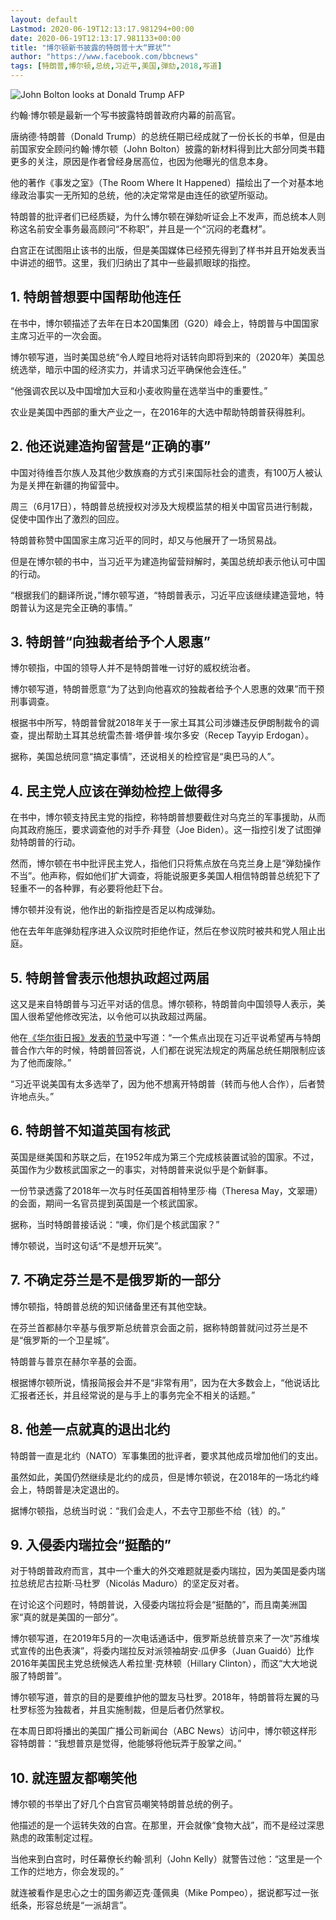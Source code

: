 ```yaml
---
layout: default
Lastmod: 2020-06-19T12:13:17.981294+00:00
date: 2020-06-19T12:13:17.981133+00:00
title: "博尔顿新书披露的特朗普十大“罪状”"
author: "https://www.facebook.com/bbcnews"
tags: [特朗普,博尔顿,总统,习近平,美国,弹劾,2018,写道]
---
```


 ![John Bolton looks at Donald Trump](https://images.weserv.nl/?url=https%3A//ichef.bbci.co.uk/news/320/cpsprodpb/7FB7/production/_112959623_mediaitem112959622.jpg) AFP 

约翰·博尔顿是最新一个写书披露特朗普政府内幕的前高官。

唐纳德·特朗普（Donald Trump）的总统任期已经成就了一份长长的书单，但是由前国家安全顾问约翰·博尔顿（John Bolton）披露的新材料得到比大部分同类书籍更多的关注，原因是作者曾经身居高位，也因为他曝光的信息本身。

他的著作《事发之室》（The Room Where It Happened）描绘出了一个对基本地缘政治事实一无所知的总统，他的决定常常是由连任的欲望所驱动。

特朗普的批评者们已经质疑，为什么博尔顿在弹劾听证会上不发声，而总统本人则称这名前安全事务最高顾问“不称职”，并且是一个“沉闷的老蠢材”。

白宫正在试图阻止该书的出版，但是美国媒体已经预先得到了样书并且开始发表当中讲述的细节。这里，我们归纳出了其中一些最抓眼球的指控。

1\. 特朗普想要中国帮助他连任
----------------

在书中，博尔顿描述了去年在日本20国集团（G20）峰会上，特朗普与中国国家主席习近平的一次会面。

博尔顿写道，当时美国总统“令人瞠目地将对话转向即将到来的（2020年）美国总统选举，暗示中国的经济实力，并请求习近平确保他会连任。”

“他强调农民以及中国增加大豆和小麦收购量在选举当中的重要性。”

农业是美国中西部的重大产业之一，在2016年的大选中帮助特朗普获得胜利。

2\. 他还说建造拘留营是“正确的事”
-------------------

中国对待维吾尔族人及其他少数族裔的方式引来国际社会的遣责，有100万人被认为是关押在新疆的拘留营中。

周三（6月17日），特朗普总统授权对涉及大规模监禁的相关中国官员进行制裁，促使中国作出了激烈的回应。

特朗普称赞中国国家主席习近平的同时，却又与他展开了一场贸易战。

但是在博尔顿的书中，当习近平为建造拘留营辩解时，美国总统却表示他认可中国的行动。

“根据我们的翻译所说，”博尔顿写道，“特朗普表示，习近平应该继续建造营地，特朗普认为这是完全正确的事情。”

3\. 特朗普“向独裁者给予个人恩惠”
-------------------

博尔顿指，中国的领导人并不是特朗普唯一讨好的威权统治者。

博尔顿写道，特朗普愿意“为了达到向他喜欢的独裁者给予个人恩惠的效果”而干预刑事调查。

根据书中所写，特朗普曾就2018年关于一家土耳其公司涉嫌违反伊朗制裁令的调查，提出帮助土耳其总统雷杰普·塔伊普·埃尔多安（Recep Tayyip Erdogan）。

据称，美国总统同意“搞定事情”，还说相关的检控官是“奥巴马的人”。

4\. 民主党人应该在弹劾检控上做得多
-------------------

在书中，博尔顿支持民主党的指控，称特朗普想要截住对乌克兰的军事援助，从而向其政府施压，要求调查他的对手乔·拜登（Joe Biden）。这一指控引发了试图弹劾特朗普的行动。

然而，博尔顿在书中批评民主党人，指他们只将焦点放在乌克兰身上是“弹劾操作不当”。他声称，假如他们扩大调查，将能说服更多美国人相信特朗普总统犯下了轻重不一的各种罪，有必要将他赶下台。

博尔顿并没有说，他作出的新指控是否足以构成弹劾。

他在去年年底弹劾程序进入众议院时拒绝作证，然后在参议院时被共和党人阻止出庭。

5\. 特朗普曾表示他想执政超过两届
------------------

这又是来自特朗普与习近平对话的信息。博尔顿称，特朗普向中国领导人表示，美国人很希望他修改宪法，以令他可以执政超过两届。

他在[《华尔街日报》发表的节录](https://www.wsj.com/articles/john-bolton-the-scandal-of-trumps-china-policy-11592419564)中写道：“一个焦点出现在习近平说希望再与特朗普合作六年的时候，特朗普回答说，人们都在说宪法规定的两届总统任期限制应该为了他而废除。”

“习近平说美国有太多选举了，因为他不想离开特朗普（转而与他人合作），后者赞许地点头。”

6\. 特朗普不知道英国有核武
---------------

英国是继美国和苏联之后，在1952年成为第三个完成核装置试验的国家。不过，英国作为少数核武国家之一的事实，对特朗普来说似乎是个新鲜事。

一份节录透露了2018年一次与时任英国首相特里莎·梅（Theresa May，文翠珊）的会面，期间一名官员提到英国是一个核武国家。

据称，当时特朗普接话说：“噢，你们是个核武国家？”

博尔顿说，当时这句话“不是想开玩笑”。

7\. 不确定芬兰是不是俄罗斯的一部分
-------------------

博尔顿指，特朗普总统的知识储备里还有其他空缺。

在芬兰首都赫尔辛基与俄罗斯总统普京会面之前，据称特朗普就问过芬兰是不是“俄罗斯的一个卫星城”。

特朗普与普京在赫尔辛基的会面。

根据博尔顿所说，情报简报会并不是“非常有用”，因为在大多数会上，“他说话比汇报者还长，并且经常说的是与手上的事务完全不相关的话题。”

8\. 他差一点就真的退出北约
---------------

特朗普一直是北约（NATO）军事集团的批评者，要求其他成员增加他们的支出。

虽然如此，美国仍然继续是北约的成员，但是博尔顿说，在2018年的一场北约峰会上，特朗普是决定退出的。

据博尔顿指，总统当时说：“我们会走人，不去守卫那些不给（钱）的。”

9\. 入侵委内瑞拉会“挺酷的”
----------------

对于特朗普政府而言，其中一个重大的外交难题就是委内瑞拉，因为美国是委内瑞拉总统尼古拉斯·马杜罗（Nicolás Maduro）的坚定反对者。

在讨论这个问题时，特朗普说，入侵委内瑞拉将会是“挺酷的”，而且南美洲国家“真的就是美国的一部分”。

博尔顿写道，在2019年5月的一次电话通话中，俄罗斯总统普京来了一次“苏维埃式宣传的出色表演”，将委内瑞拉反对派领袖胡安·瓜伊多（Juan Guaidó）比作2016年美国民主党总统候选人希拉里·克林顿（Hillary Clinton），而这“大大地说服了特朗普”。

博尔顿写道，普京的目的是要维护他的盟友马杜罗。2018年，特朗普将左翼的马杜罗标签为独裁者，并且实施制裁，但是后者仍然掌权。

在本周日即将播出的美国广播公司新闻台（ABC News）访问中，博尔顿这样形容特朗普：“我想普京是觉得，他能够将他玩弄于股掌之间。”

10\. 就连盟友都嘲笑他
-------------

博尔顿的书举出了好几个白宫官员嘲笑特朗普总统的例子。

他描述的是一个运转失效的白宫。在那里，开会就像“食物大战”，而不是经过深思熟虑的政策制定过程。

当他来到白宫时，时任幕僚长约翰·凯利（John Kelly）就警告过他：“这里是一个工作的烂地方，你会发现的。”

就连被看作是忠心之士的国务卿迈克·蓬佩奥（Mike Pompeo），据说都写过一张纸条，形容总统是“一派胡言”。

